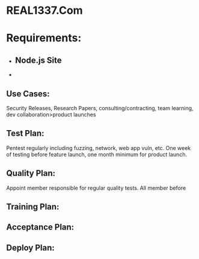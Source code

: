 # REAL1337.Com 

Requirements:
=============
- Node.js Site
  - 
- 

Use Cases:
----------
Security Releases, Research Papers, consulting/contracting, team learning, dev collaboration>product launches

Test Plan:
----------
Pentest regularly including fuzzing, network, web app vuln, etc.
One week of testing before feature launch, one month minimum for product launch.

Quality Plan:
-------------
Appoint member responsible for regular quality tests.
All member before

Training Plan:
--------------



Acceptance Plan:
----------------


Deploy Plan:
------------
